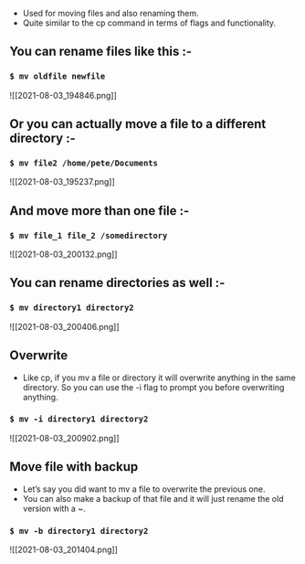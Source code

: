 - Used for moving files and also renaming them.
-  Quite similar to the cp command in terms of flags and functionality.

## You can rename files like this :-

### `$ mv oldfile newfile`

![[2021-08-03_194846.png]]
## Or you can actually move a file to a different directory :- 

### `$ mv file2 /home/pete/Documents`

![[2021-08-03_195237.png]]

## And move more than one file :-

### `$ mv file_1 file_2 /somedirectory`

![[2021-08-03_200132.png]]

## You can rename directories as well :-
### `$ mv directory1 directory2`

![[2021-08-03_200406.png]]

## Overwrite

- Like cp, if you mv a file or directory it will overwrite anything in the same directory.
So you can use the -i flag to prompt you before overwriting anything.

### `$ mv -i directory1 directory2`
![[2021-08-03_200902.png]]

## Move file with backup

- Let’s say you did want to mv a file to overwrite the previous one.
- You can also make a backup of that file and it will just rename the old version with a ~.

### `$ mv -b directory1 directory2`

![[2021-08-03_201404.png]]

